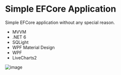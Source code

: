 # Simple EFCore Application
Simple EFCore application without any special reason. 

* MVVM
* .NET 6
* SQLight
* WPF Material Design
* WPF
* LiveCharts2


![image](https://user-images.githubusercontent.com/72302395/152547330-a0c836c2-7589-4454-bca8-645fde1c54b7.png)



